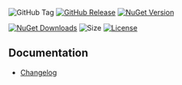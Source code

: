 ![GitHub Tag](https://img.shields.io/github/v/tag/TJC-Tools/TJC.Collection.MVVM)
[![GitHub Release](https://img.shields.io/github/v/release/TJC-Tools/TJC.Collection.MVVM)](https://github.com/TJC-Tools/TJC.Collection.MVVM/releases/latest)
[![NuGet Version](https://img.shields.io/nuget/v/TJC.Collection.MVVM)](https://www.nuget.org/packages/TJC.Collection.MVVM)

[![NuGet Downloads](https://img.shields.io/nuget/dt/TJC.Collection.MVVM)](https://www.nuget.org/packages/TJC.Collection.MVVM)
![Size](https://img.shields.io/github/repo-size/TJC-Tools/TJC.Collection.MVVM)
[![License](https://img.shields.io/github/license/TJC-Tools/TJC.Collection.MVVM.svg)](LICENSE)

## Documentation
- [Changelog](CHANGELOG.md)
